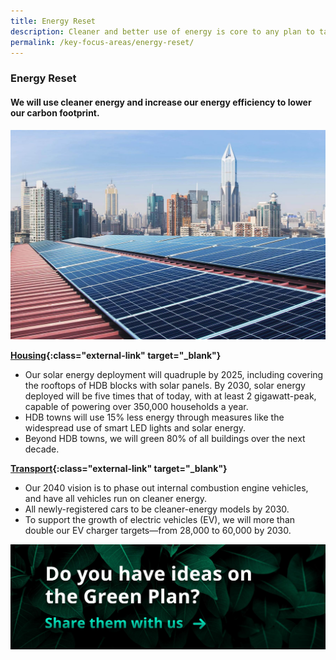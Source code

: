 ```yaml
---
title: Energy Reset
description: Cleaner and better use of energy is core to any plan to tackle climate change. Learn how we will increase our solar capacity, and our aim to shift from internal combustion engine vehicles to electric vehicles by 2040. 
permalink: /key-focus-areas/energy-reset/
---
```


### Energy Reset

#### We will use cleaner energy and increase our energy efficiency to lower our carbon footprint. 

![Energy Reset](/images/framework/framework_energyreset.jpg)

**[Housing](https://www.mnd.gov.sg/our-work/greening-our-home/hdb-green-towns-programme){:class="external-link" target="_blank"}**
- Our solar energy deployment will quadruple by 2025, including covering the rooftops of HDB blocks with solar panels. By 2030, solar energy deployed will be five times that of today, with at least 2 gigawatt-peak, capable of powering over 350,000 households a year. 
- HDB towns will use 15% less energy through measures like the widespread use of smart LED lights and solar energy.
- Beyond HDB towns, we will green 80% of all buildings over the next decade. 
 

**[Transport](https://www.mot.gov.sg/news-centre/news/Detail/written-reply-by-minister-for-transport-ong-ye-kung-to-parliamentary-question-on-update-on-plan-to-provide-28-000-electric-vehicle-charging-points-by-2030/){:class="external-link" target="_blank"}**
- Our 2040 vision is to phase out internal combustion engine vehicles, and have all vehicles run on cleaner energy.
- All newly-registered cars to be cleaner-energy models by 2030.
- To support the growth of electric vehicles (EV), we will more than double our EV charger targets—from 28,000 to 60,000 by 2030.

[![Ideas](/images/framework/framework_ideas.jpg)](https://form.gov.sg/6013d365bedd790011bb9c86)
